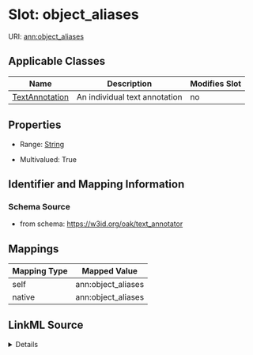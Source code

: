 

# Slot: object_aliases



URI: [ann:object_aliases](https://w3id.org/linkml/text_annotator/object_aliases)



<!-- no inheritance hierarchy -->





## Applicable Classes

| Name | Description | Modifies Slot |
| --- | --- | --- |
| [TextAnnotation](TextAnnotation.md) | An individual text annotation |  no  |







## Properties

* Range: [String](String.md)

* Multivalued: True





## Identifier and Mapping Information







### Schema Source


* from schema: https://w3id.org/oak/text_annotator




## Mappings

| Mapping Type | Mapped Value |
| ---  | ---  |
| self | ann:object_aliases |
| native | ann:object_aliases |




## LinkML Source

<details>
```yaml
name: object_aliases
from_schema: https://w3id.org/oak/text_annotator
rank: 1000
alias: object_aliases
owner: TextAnnotation
domain_of:
- TextAnnotation
range: string
multivalued: true

```
</details>